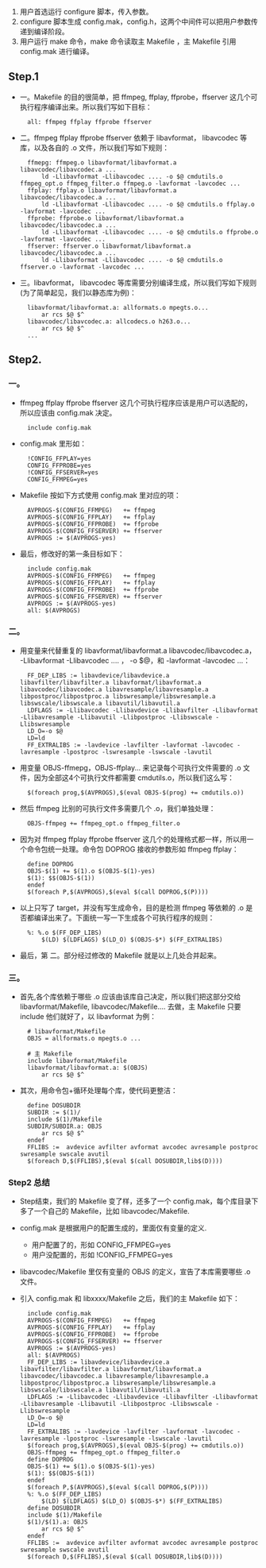 1. 用户首选运行 configure 脚本，传入参数。
2. configure 脚本生成 config.mak，config.h，这两个中间件可以把用户参数传递到编译阶段。
3. 用户运行 make 命令，make 命令读取主 Makefile ，主 Makefile 引用 config.mak 进行编译。

## Step.1

* 一。Makefile 的目的很简单，把 ffmpeg, ffplay, ffprobe，ffserver 这几个可执行程序编译出来。所以我们写如下目标：

		all: ffmpeg ffplay ffprobe ffserver

* 二。ffmpeg ffplay ffprobe ffserver 依赖于 libavformat， libavcodec 等库，以及各自的 .o 文件，所以我们写如下规则：

		ffmepg: ffmpeg.o libavformat/libavformat.a libavcodec/libavcodec.a ...
			ld -Llibavformat -Llibavcodec .... -o $@ cmdutils.o ffmpeg_opt.o ffmpeg_filter.o ffmpeg.o -lavformat -lavcodec ...
		ffplay: ffplay.o libavformat/libavformat.a libavcodec/libavcodec.a ...
			ld -Llibavformat -Llibavcodec .... -o $@ cmdutils.o ffplay.o -lavformat -lavcodec ...
		ffprobe: ffprobe.o libavformat/libavformat.a libavcodec/libavcodec.a ...
			ld -Llibavformat -Llibavcodec .... -o $@ cmdutils.o ffprobe.o -lavformat -lavcodec ...
		ffserver: ffserver.o libavformat/libavformat.a libavcodec/libavcodec.a ...
			ld -Llibavformat -Llibavcodec .... -o $@ cmdutils.o ffserver.o -lavformat -lavcodec ...

* 三。libavformat， libavcodec 等库需要分别编译生成，所以我们写如下规则(为了简单起见，我们以静态库为例)：

		libavformat/libavformat.a: allformats.o mpegts.o...
			ar rcs $@ $^
		libavcodec/libavcodec.a: allcodecs.o h263.o...
			ar rcs $@ $^
		...

## Step2.

### 一。 
* ffmpeg ffplay ffprobe ffserver 这几个可执行程序应该是用户可以选配的，所以应该由 config.mak 决定。

		include config.mak

* config.mak 里形如：

		!CONFIG_FFPLAY=yes  
		CONFIG_FFPROBE=yes
		!CONFIG_FFSERVER=yes
		CONFIG_FFMPEG=yes

* Makefile 按如下方式使用 config.mak 里对应的项：

		AVPROGS-$(CONFIG_FFMPEG)   += ffmpeg
		AVPROGS-$(CONFIG_FFPLAY)   += ffplay
		AVPROGS-$(CONFIG_FFPROBE)  += ffprobe
		AVPROGS-$(CONFIG_FFSERVER) += ffserver
		AVPROGS := $(AVPROGS-yes)

* 最后，修改好的第一条目标如下：

		include config.mak
		AVPROGS-$(CONFIG_FFMPEG)   += ffmpeg
		AVPROGS-$(CONFIG_FFPLAY)   += ffplay
		AVPROGS-$(CONFIG_FFPROBE)  += ffprobe
		AVPROGS-$(CONFIG_FFSERVER) += ffserver
		AVPROGS := $(AVPROGS-yes)
		all: $(AVPROGS)

### 二。

* 用变量来代替重复的 libavformat/libavformat.a libavcodec/libavcodec.a， -Llibavformat -Llibavcodec .... ， -o $@，和 -lavformat -lavcodec ...：

		FF_DEP_LIBS := libavdevice/libavdevice.a libavfilter/libavfilter.a libavformat/libavformat.a libavcodec/libavcodec.a libavresample/libavresample.a libpostproc/libpostproc.a libswresample/libswresample.a libswscale/libswscale.a libavutil/libavutil.a
		LDFLAGS := -Llibavcodec -Llibavdevice -Llibavfilter -Llibavformat -Llibavresample -Llibavutil -Llibpostproc -Llibswscale -Llibswresample
		LD_O=-o $@
		LD=ld
		FF_EXTRALIBS := -lavdevice -lavfilter -lavformat -lavcodec -lavresample -lpostproc -lswresample -lswscale -lavutil
		

* 用变量 OBJS-ffmepg，OBJS-ffplay... 来记录每个可执行文件需要的 .o 文件，因为全部这4个可执行文件都需要 cmdutils.o，所以我们这么写：

		$(foreach prog,$(AVPROGS),$(eval OBJS-$(prog) += cmdutils.o))

* 然后 ffmpeg 比别的可执行文件多需要几个 .o，我们单独处理：

		OBJS-ffmpeg += ffmpeg_opt.o ffmpeg_filter.o
	
* 因为对 ffmpeg ffplay ffprobe ffserver 这几个的处理格式都一样，所以用一个命令包统一处理。命令包 DOPROG 接收的参数形如 ffmpeg ffplay：

		define DOPROG
		OBJS-$(1) += $(1).o $(OBJS-$(1)-yes)
		$(1): $$(OBJS-$(1))
		endef
		$(foreach P,$(AVPROGS),$(eval $(call DOPROG,$(P))))

* 以上只写了 target，并没有写生成命令，目的是检测 ffmpeg 等依赖的 .o 是否都编译出来了。下面统一写一下生成各个可执行程序的规则：

		%: %.o $(FF_DEP_LIBS)
			$(LD) $(LDFLAGS) $(LD_O) $(OBJS-$*) $(FF_EXTRALIBS)

* 最后，第 二。部分经过修改的 Makefile 就是以上几处合并起来。

### 三。
* 首先,各个库依赖于哪些 .o 应该由该库自己决定，所以我们把这部分交给 libavformat/Makefile, libavcodec/Makefile.... 去做，主 Makefile 只要 include 他们就好了，以 libavformat 为例：

		# libavformat/Makefile
		OBJS = allformats.o mpegts.o ...
		
		# 主 Makefile
		include libavformat/Makefile
		libavformat/libavformat.a: $(OBJS)
			ar rcs $@ $^


* 其次，用命令包+循环处理每个库，使代码更整洁：

		define DOSUBDIR
		SUBDIR := $(1)/
		include $(1)/Makefile
		SUBDIR/SUBDIR.a: OBJS
			ar rcs $@ $^
		endef
		FFLIBS :=  avdevice avfilter avformat avcodec avresample postproc swresample swscale avutil
		$(foreach D,$(FFLIBS),$(eval $(call DOSUBDIR,lib$(D))))

### Step2 总结
* Step结束，我们的 Makefile 变了样，还多了一个 config.mak，每个库目录下多了一个自己的 Makefile，比如 libavcodec/Makefile.
* config.mak 是根据用户的配置生成的，里面仅有变量的定义.
	* 用户配置了的，形如 CONFIG_FFMPEG=yes
	* 用户没配置的，形如 !CONFIG_FFMPEG=yes
* libavcodec/Makefile 里仅有变量的 OBJS 的定义，宣告了本库需要哪些 .o 文件。
* 引入 config.mak 和 libxxxx/Makefile 之后，我们的主 Makefile 如下：

		include config.mak
		AVPROGS-$(CONFIG_FFMPEG)   += ffmpeg
		AVPROGS-$(CONFIG_FFPLAY)   += ffplay
		AVPROGS-$(CONFIG_FFPROBE)  += ffprobe
		AVPROGS-$(CONFIG_FFSERVER) += ffserver
		AVPROGS := $(AVPROGS-yes)
		all: $(AVPROGS)
		FF_DEP_LIBS := libavdevice/libavdevice.a libavfilter/libavfilter.a libavformat/libavformat.a libavcodec/libavcodec.a libavresample/libavresample.a libpostproc/libpostproc.a libswresample/libswresample.a libswscale/libswscale.a libavutil/libavutil.a
		LDFLAGS := -Llibavcodec -Llibavdevice -Llibavfilter -Llibavformat -Llibavresample -Llibavutil -Llibpostproc -Llibswscale -Llibswresample
		LD_O=-o $@
		LD=ld
		FF_EXTRALIBS := -lavdevice -lavfilter -lavformat -lavcodec -lavresample -lpostproc -lswresample -lswscale -lavutil
		$(foreach prog,$(AVPROGS),$(eval OBJS-$(prog) += cmdutils.o))
		OBJS-ffmpeg += ffmpeg_opt.o ffmpeg_filter.o
		define DOPROG
		OBJS-$(1) += $(1).o $(OBJS-$(1)-yes)
		$(1): $$(OBJS-$(1))
		endef
		$(foreach P,$(AVPROGS),$(eval $(call DOPROG,$(P))))
		%: %.o $(FF_DEP_LIBS)
			$(LD) $(LDFLAGS) $(LD_O) $(OBJS-$*) $(FF_EXTRALIBS)
		define DOSUBDIR
		include $(1)/Makefile
		$(1)/$(1).a: OBJS
			ar rcs $@ $^
		endef
		FFLIBS :=  avdevice avfilter avformat avcodec avresample postproc swresample swscale avutil
		$(foreach D,$(FFLIBS),$(eval $(call DOSUBDIR,lib$(D))))